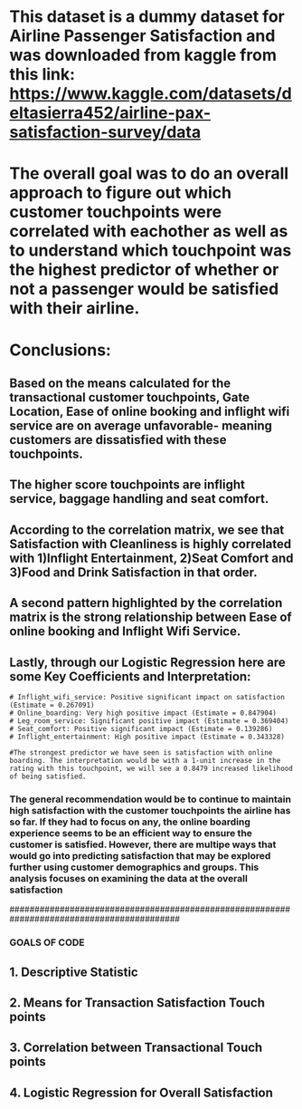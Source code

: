 # This dataset is a dummy dataset for Airline Passenger Satisfaction and was downloaded from kaggle from this link: https://www.kaggle.com/datasets/deltasierra452/airline-pax-satisfaction-survey/data

# The overall goal was to do an overall approach to figure out which customer touchpoints were correlated with eachother as well as to understand which touchpoint was the highest predictor of whether or not a passenger would be satisfied with their airline.
# Conclusions:
## Based on the means calculated for the transactional customer touchpoints, Gate Location, Ease of online booking and inflight wifi service are on average unfavorable- meaning customers are dissatisfied with these touchpoints.
## The higher score touchpoints are inflight service, baggage handling and seat comfort.
## According to the correlation matrix, we see that Satisfaction with Cleanliness is highly correlated with 1)Inflight Entertainment, 2)Seat Comfort and 3)Food and Drink Satisfaction in that order. 
## A second pattern highlighted by the correlation matrix is the strong relationship between Ease of online booking and Inflight Wifi Service.
## Lastly, through our Logistic Regression here are some Key Coefficients and Interpretation:
    # Inflight_wifi_service: Positive significant impact on satisfaction (Estimate = 0.267091)
    # Online_boarding: Very high positive impact (Estimate = 0.847904)
    # Leg_room_service: Significant positive impact (Estimate = 0.369404)
    # Seat_comfort: Positive significant impact (Estimate = 0.139286)
    # Inflight_entertainment: High positive impact (Estimate = 0.343328)

    #The strongest predictor we have seen is satisfaction with online boarding. The interpretation would be with a 1-unit increase in the rating with this touchpoint, we will see a 0.8479 increased likelihood of being satisfied.

### The general recommendation would be to continue to maintain high satisfaction with the customer touchpoints the airline has so far. If they had to focus on any, the online boarding experience seems to be an efficient way to ensure the customer is satisfied. However, there are multipe ways that would go into predicting satisfaction that may be explored further using customer demographics and groups. This analysis focuses on examining the data at the overall satisfaction

##########################################################################################

### GOALS OF CODE

## 1. Descriptive Statistic
## 2. Means for Transaction Satisfaction Touch points
## 3. Correlation between Transactional Touch points
## 4. Logistic Regression for Overall Satisfaction
